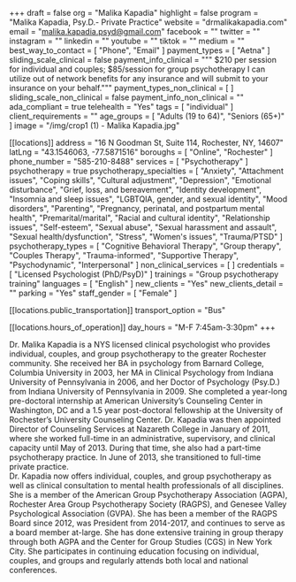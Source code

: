 +++
draft = false
org = "Malika Kapadia"
highlight = false
program = "Malika Kapadia, Psy.D.- Private Practice"
website = "drmalikakapadia.com"
email = "malika.kapadia.psyd@gmail.com"
facebook = ""
twitter = ""
instagram = ""
linkedin = ""
youtube = ""
tiktok = ""
medium = ""
best_way_to_contact = [ "Phone", "Email" ]
payment_types = [ "Aetna" ]
sliding_scale_clinical = false
payment_info_clinical = """
$210 per session for individual and couples; $85/session for group psychotherapy
I can utilize out of network benefits for any insurance and will submit to your insurance on your behalf."""
payment_types_non_clinical = [ ]
sliding_scale_non_clinical = false
payment_info_non_clinical = ""
ada_compliant = true
telehealth = "Yes"
tags = [ "individual" ]
client_requirements = ""
age_groups = [ "Adults (19 to 64)", "Seniors (65+)" ]
image = "/img/crop1 (1) - Malika Kapadia.jpg"

[[locations]]
address = "16 N Goodman St, Suite 114, Rochester, NY, 14607"
latLng = "43.1546063, -77.5871516"
boroughs = [ "Online", "Rochester" ]
phone_number = "585-210-8488"
services = [ "Psychotherapy" ]
psychotherapy = true
psychotherapy_specialties = [
  "Anxiety",
  "Attachment issues",
  "Coping skills",
  "Cultural adjustment",
  "Depression",
  "Emotional disturbance",
  "Grief, loss, and bereavement",
  "Identity development",
  "Insomnia and sleep issues",
  "LGBTQIA, gender, and sexual identity",
  "Mood disorders",
  "Parenting",
  "Pregnancy, perinatal, and postpartum mental health",
  "Premarital/marital",
  "Racial and cultural identity",
  "Relationship issues",
  "Self-esteem",
  "Sexual abuse",
  "Sexual harassment and assault",
  "Sexual health/dysfunction",
  "Stress",
  "Women's issues",
  "Trauma/PTSD"
]
psychotherapy_types = [
  "Cognitive Behavioral Therapy",
  "Group therapy",
  "Couples Therapy",
  "Trauma-informed",
  "Supportive Therapy",
  "Psychodynamic",
  "Interpersonal"
]
non_clinical_services = [ ]
credentials = [ "Licensed Psychologist (PhD/PsyD)" ]
trainings = "Group psychotherapy training"
languages = [ "English" ]
new_clients = "Yes"
new_clients_detail = ""
parking = "Yes"
staff_gender = [ "Female" ]

  [[locations.public_transportation]]
  transport_option = "Bus"

  [[locations.hours_of_operation]]
  day_hours = "M-F 7:45am-3:30pm"
+++

Dr. Malika Kapadia is a NYS licensed clinical psychologist who provides individual, couples, and group psychotherapy to the greater Rochester community. She received her BA in psychology from Barnard College, Columbia University in 2003, her MA in Clinical Psychology from Indiana University of Pennsylvania in 2006, and her Doctor of Psychology (Psy.D.) from Indiana University of Pennsylvania in 2009. She completed a year-long pre-doctoral internship at American University’s Counseling Center in Washington, DC and a 1.5 year post-doctoral fellowship at the University of Rochester’s University Counseling Center. Dr. Kapadia was then appointed Director of Counseling Services at Nazareth College in January of 2011, where she worked full-time in an administrative, supervisory, and clinical capacity until May of 2013. During that time, she also had a part-time psychotherapy practice. In June of 2013, she transitioned to full-time private practice. <br>
Dr. Kapadia now offers individual, couples, and group psychotherapy as well as clinical consultation to mental health professionals of all disciplines. She is a member of the American Group Psychotherapy Association (AGPA), Rochester Area Group Psychotherapy Society (RAGPS), and Genesee Valley Psychological Association (GVPA). She has been a member of the RAGPS Board since 2012, was President from 2014-2017, and continues to serve as a board member at-large. She has done extensive training in group therapy through both AGPA and the Center for Group Studies (CGS) in New York City. She participates  in continuing education focusing on individual, couples, and groups and regularly attends both local and national conferences. <br>
